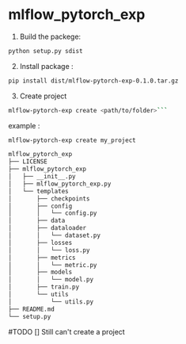 # mlflow_pytorch_exp    


1. Build  the packege:

```bash
python setup.py sdist
```

2. Install package :

```bash
pip install dist/mlflow-pytorch-exp-0.1.0.tar.gz
```

3. Create project 
```bash
mlflow-pytorch-exp create <path/to/folder>```
```

example : 
```bash
mlflow-pytorch-exp create my_project
```



```bash
mlflow_pytorch_exp
├── LICENSE
├── mlflow_pytorch_exp
│   ├── __init__.py
│   ├── mlflow_pytorch_exp.py
│   └── templates
│       ├── checkpoints
│       ├── config
│       │   └── config.py
│       ├── data
│       ├── dataloader
│       │   └── dataset.py
│       ├── losses
│       │   └── loss.py
│       ├── metrics
│       │   └── metric.py
│       ├── models
│       │   └── model.py
│       ├── train.py
│       └── utils
│           └── utils.py
├── README.md
└── setup.py
```


#TODO 
[] Still can't create a project 

